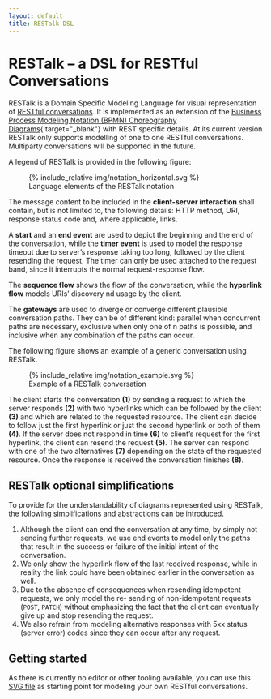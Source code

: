 ```yaml
---
layout: default
title: RESTalk DSL
---
```


# RESTalk – a DSL for RESTful Conversations

RESTalk is a Domain Specific Modeling Language for visual representation of [RESTful conversations](rest.html). It is implemented as an extension of the [Business Process Modeling Notation (BPMN) Choreography Diagrams](http://blog.maxconsilium.com/2013/09/bpmn-20-models-part-2.html){:target="_blank"} with REST specific details. At its current version RESTalk only supports modelling of one to one RESTful conversations. Multiparty conversations will be supported in the future. 

A legend of RESTalk is provided in the following figure:

<div class="text-center">
    <figure>
        {% include_relative img/notation_horizontal.svg %}
        <figcaption>Language elements of the RESTalk notation</figcaption>
    </figure>
</div>

The message content to be included in the **client-server interaction** shall contain, but is not limited to, the following details: HTTP method, URI, response status code and, where applicable, links. 

A **start** and an **end event** are used to depict the beginning and the end of the conversation, while the **timer event** is used to model the response timeout due to server’s response taking too long, followed by the client resending the request. The timer can only be used attached to the request band, since it interrupts the normal request-response flow. 

The **sequence flow** shows the flow of the conversation, while the **hyperlink flow** models URIs’ discovery nd usage by the client.


The **gateways** are used to diverge or converge different plausible conversation paths. They can be of different kind: parallel when concurrent paths are necessary, exclusive when only one of n paths is possible, and inclusive when any combination of the paths can occur. 

The following figure shows an example of a generic conversation using RESTalk.

<div class="img-small text-center">
    <figure>
        {% include_relative img/notation_example.svg %}
        <figcaption>Example of a RESTalk conversation</figcaption>
    </figure>
</div>

The client starts the conversation **(1)** by sending a request to which the server responds **(2)** with two hyperlinks which can be followed by the client **(3)** and which are related to the requested resource. The client can decide to follow just the first hyperlink or just the second hyperlink or both of them **(4)**. If the server does not respond in time **(6)** to client’s request for the first hyperlink, the client can resend the request **(5)**. The server can respond with one of the two alternatives **(7)** depending on the state of the requested resource. Once the response is received the conversation finishes **(8)**.

## RESTalk optional simplifications

To provide for the understandability of diagrams represented using RESTalk, the following simplifications and abstractions can be introduced.

1. Although the client can end the conversation at any time, by simply not sending further requests, we use end events to model only the paths that result in the success or failure of the initial intent of the conversation.
1. We only show the hyperlink flow of the last received response, while in reality the link could have been obtained earlier in the conversation as well.
1. Due to the absence of consequences when resending idempotent requests, we only model the re- sending of non-idempotent requests (`POST`, `PATCH`) without emphasizing the fact that the client can eventually give up and stop resending the request.
1. We also refrain from modeling alternative responses with 5xx status (server error) codes since they can occur after any request. 

## Getting started

As there is currently no editor or other tooling available, you can use this <a href="img/notation_horizontal.svg" download>SVG file</a> as starting point for modeling your own RESTful conversations.